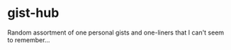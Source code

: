 # gist-hub
Random assortment of one personal gists and one-liners that I can't seem to remember... 
